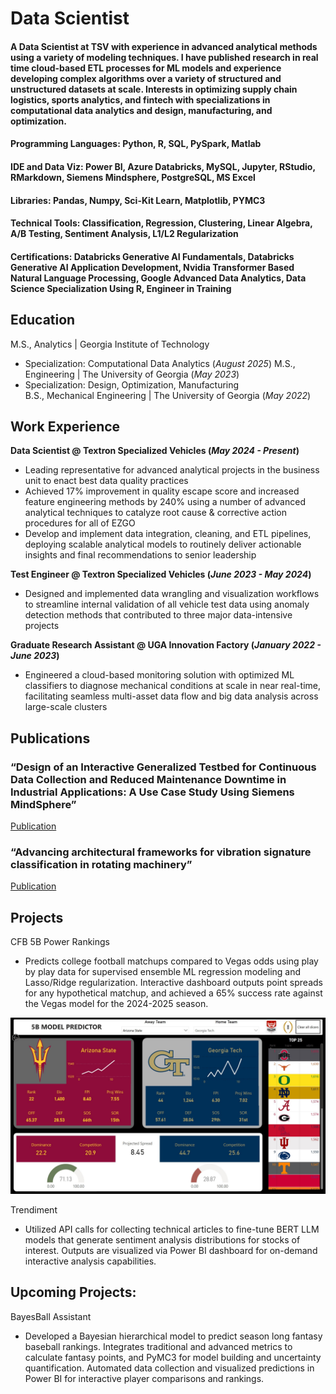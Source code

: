 # Data Scientist

#### A Data Scientist at TSV with experience in advanced analytical methods using a variety of modeling techniques. I have published research in real time cloud-based ETL processes for ML models and experience developing complex algorithms over a variety of structured and unstructured datasets at scale. Interests in optimizing supply chain logistics, sports analytics, and fintech with specializations in computational data analytics and design, manufacturing, and optimization.

#### Programming Languages: Python, R, SQL, PySpark, Matlab
#### IDE and Data Viz: Power BI, Azure Databricks, MySQL, Jupyter, RStudio, RMarkdown, Siemens Mindsphere, PostgreSQL, MS Excel
#### Libraries: Pandas, Numpy, Sci-Kit Learn, Matplotlib, PYMC3
#### Technical Tools: Classification, Regression, Clustering, Linear Algebra, A/B Testing, Sentiment Analysis, L1/L2 Regularization
#### Certifications: Databricks Generative AI Fundamentals, Databricks Generative AI Application Development, Nvidia Transformer Based Natural Language Processing, Google Advanced Data Analytics, Data Science Specialization Using R, Engineer in Training

## Education
M.S., Analytics | Georgia Institute of Technology 
- Specialization: Computational Data Analytics (_August 2025_)
M.S., Engineering	| The University of Georgia (_May 2023_)
 - Specialization: Design, Optimization, Manufacturing 			        		
B.S., Mechanical Engineering | The University of Georgia (_May 2022_)

## Work Experience
**Data Scientist @ Textron Specialized Vehicles (_May 2024 - Present_)**
- Leading representative for advanced analytical projects in the business unit to enact best data quality practices 
- Achieved 17% improvement in quality escape score and increased feature engineering methods by 240% using a number of advanced analytical techniques to catalyze root cause & corrective action procedures for all of EZGO
- Develop and implement data integration, cleaning, and ETL pipelines, deploying scalable analytical models to routinely deliver actionable insights and final recommendations to senior leadership

**Test Engineer @ Textron Specialized Vehicles (_June 2023 - May 2024_)**
- Designed and implemented data wrangling and visualization workflows to streamline internal validation of all vehicle test data using anomaly detection methods that contributed to three major data-intensive projects

**Graduate Research Assistant @ UGA Innovation Factory (_January 2022 - June 2023_)**
- Engineered a cloud-based monitoring solution with optimized ML classifiers to diagnose mechanical conditions at scale in near real-time, facilitating seamless multi-asset data flow and big data analysis across large-scale clusters

## Publications
### “Design of an Interactive Generalized Testbed for Continuous Data Collection and Reduced Maintenance Downtime in Industrial Applications: A Use Case Study Using Siemens MindSphere” 
[Publication]([https://www.mdpi.com/1424-8220/22/8/3048](https://esploro.libs.uga.edu/esploro/outputs/graduate/DESIGN-OF-AN-INTERACTIVE-GENERALIZED-TESTBED/9949559024302959))

### “Advancing architectural frameworks for vibration signature classification in rotating machinery”
[Publication]([https://www.mdpi.com/1424-8220/22/8/3048](https://journals.sagepub.com/doi/abs/10.1177/09544054241260928))

## Projects
CFB 5B Power Rankings
- Predicts college football matchups compared to Vegas odds using play by play data for supervised ensemble ML regression modeling and Lasso/Ridge regularization. Interactive dashboard outputs point spreads for any hypothetical matchup, and achieved a 65% success rate against the Vegas model for the 2024-2025 season.

![5B Predictor Model](/assets/img/5B_Demo.JPG)

Trendiment
 - Utilized API calls for collecting technical articles to fine-tune BERT LLM models that generate sentiment analysis distributions for stocks of interest. Outputs are visualized via Power BI dashboard for on-demand interactive analysis capabilities.

## Upcoming Projects: 

BayesBall Assistant
 - Developed a Bayesian hierarchical model to predict season long fantasy baseball rankings. Integrates traditional and advanced metrics to calculate fantasy points, and PyMC3 for model building and uncertainty quantification. Automated data collection and visualized predictions in Power BI for interactive player comparisons and rankings.
